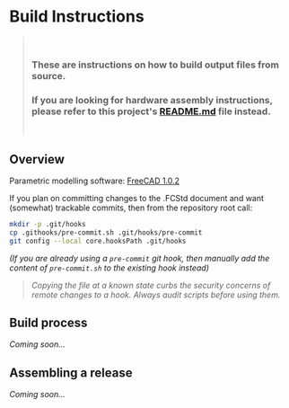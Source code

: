 # Build Instructions


> &nbsp;
> ### These are instructions on how to build output files from source.
> ### If you are looking for hardware assembly instructions, please refer to this project's [README.md](../README.md) file instead.
> &nbsp;



## Overview

Parametric modelling software: [FreeCAD 1.0.2][URL-FreeCAD]

If you plan on committing changes to the .FCStd document and want (somewhat) trackable commits, then from the repository root call:

```bash
mkdir -p .git/hooks
cp .githooks/pre-commit.sh .git/hooks/pre-commit
git config --local core.hooksPath .git/hooks
```

*(If you are already using a `pre-commit` git hook, then manually add the content of `pre-commit.sh` to the existing hook instead)*

> *Copying the file at a known state curbs the security concerns of remote changes to a hook.  Always audit scripts before using them.*



## Build process

*Coming soon...*



## Assembling a release

*Coming soon...*






[URL-FreeCAD]: <https://github.com/FreeCAD/FreeCAD/releases/tag/1.0.2>
